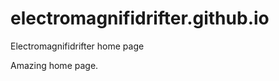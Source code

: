 # electromagnifidrifter.github.io
Electromagnifidrifter home page

Amazing home page.  

  
    
        
          
                    
                                    
                          
            
    
          
  
  
  
    

        
  

    
    
    

  
  



    
  

  

  
    
  
  


    
    





    
  

  
  
  

  
  


     









  









